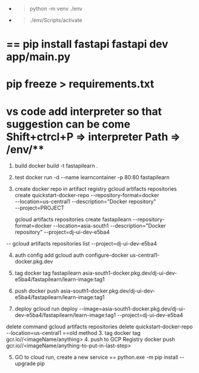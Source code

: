 * > python -m venv ./env  
* > ./env/Scripts/activate 

==
pip install fastapi
fastapi dev app/main.py
==
pip freeze > requirements.txt
==
vs code add interpreter so that suggestion can be come
Shift+ctrcl+P => interpreter Path => /env/**
==
1. build
docker build -t fastapilearn .
2. test
docker run -d --name learncontainer -p 80:80 fastapilearn 

3. create docker repo in artifact registry
gcloud artifacts repositories create quickstart-docker-repo --repository-format=docker \
    --location=us-central1 --description="Docker repository" \
    --project=PROJECT

    gcloud artifacts repositories create fastapilearn --repository-format=docker  --location=asia-south1 --description="Docker repository" --project=dj-ui-dev-e5ba4

-- gcloud artifacts repositories list --project=dj-ui-dev-e5ba4

4. auth config add
gcloud auth configure-docker us-central1-docker.pkg.dev

5. tag
docker tag fastapilearn asia-south1-docker.pkg.dev/dj-ui-dev-e5ba4/fastapilearn/learn-image:tag1

6. push
docker push asia-south1-docker.pkg.dev/dj-ui-dev-e5ba4/fastapilearn/learn-image:tag1 

7. deploy
gcloud run deploy --image=asia-south1-docker.pkg.dev/dj-ui-dev-e5ba4/fastapilearn/learn-image:tag1 --project=dj-ui-dev-e5ba4

delete command
gcloud artifacts repositories delete quickstart-docker-repo --location=us-central1
==old method
3. tag
docker tag <imageName> gcr.io/<project-id>/<imageName/anything>
4. push to GCP Registry
docker push gcr.io/<project-id>/<imageName/anything-to-put-in-last-step>

5. GO to cloud run, create a new service
==
 python.exe -m pip install --upgrade pip